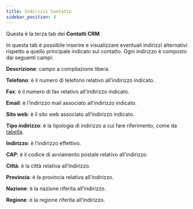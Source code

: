 ```yaml
---
title: Indirizzi Contatto
sidebar_position: 4
---
```


Questa è la terza tab dei **Contatti CRM**.

In questa tab è possibile inserire e visualizzare eventuali indirizzi alternativi rispetto a quello principale indicato sul contatto. Ogni indirizzo è composto dai seguenti campi:

**Descrizione**: campo a compilazione libera.

**Telefono**: è il numero di telefono relativo all’indirizzo indicato.

**Fax**: è il numero di fax relativo all’indirizzo indicato.

**Email**: è l’indirizzo mail associato all’indirizzo indicato.

**Sito web**: è il sito web associato all’indirizzo indicato.

**Tipo indirizzo**: è la tipologia di indirizzo a cui fare riferimento, come da [tabella](/docs/configurations/tables/general-settings/address-types).

**Indirizzo**: è l’indirizzo effettivo.

**CAP**: è il codice di avviamento postale relativo all’indirizzo.

**Città**: è la città relativa all’indirizzo.

**Provincia**: è la provincia relativa all’indirizzo.

**Nazione**: è la nazione riferita all’indirizzo.

**Regione**: è la regione riferita all’indirizzo.
